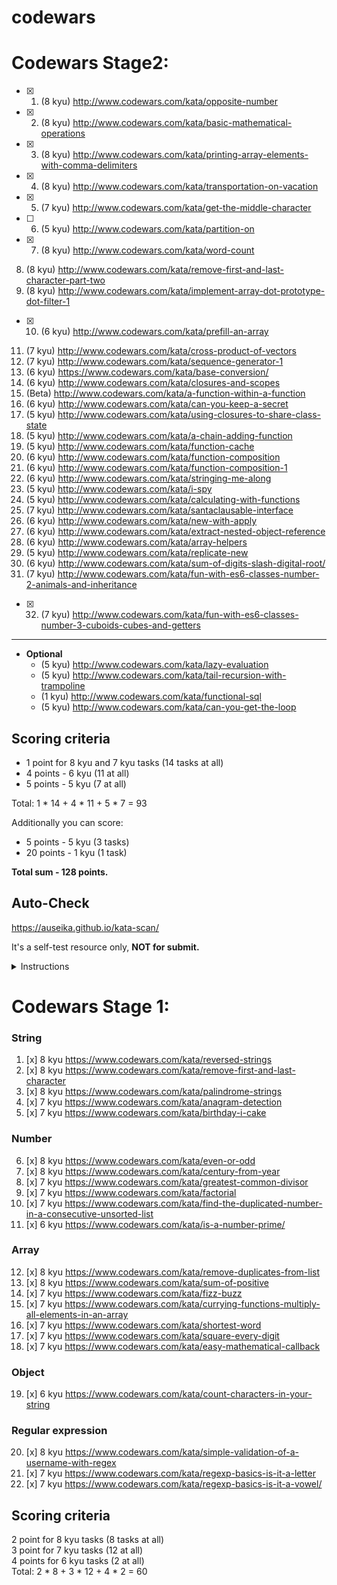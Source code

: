 # codewars
# Codewars Stage2:

   - [x] 1. (8 kyu) http://www.codewars.com/kata/opposite-number
   - [x] 2. (8 kyu) http://www.codewars.com/kata/basic-mathematical-operations
   - [x] 3. (8 kyu) http://www.codewars.com/kata/printing-array-elements-with-comma-delimiters
   - [x] 4. (8 kyu) http://www.codewars.com/kata/transportation-on-vacation
   - [x] 5. (7 kyu) http://www.codewars.com/kata/get-the-middle-character
   - [ ] 6. (5 kyu) http://www.codewars.com/kata/partition-on
   - [x] 7. (8 kyu) http://www.codewars.com/kata/word-count
   8. (8 kyu) http://www.codewars.com/kata/remove-first-and-last-character-part-two
   9. (8 kyu) http://www.codewars.com/kata/implement-array-dot-prototype-dot-filter-1
   - [x] 10. (6 kyu) http://www.codewars.com/kata/prefill-an-array
   11. (7 kyu) http://www.codewars.com/kata/cross-product-of-vectors
   12. (7 kyu) http://www.codewars.com/kata/sequence-generator-1
   13. (6 kyu) https://www.codewars.com/kata/base-conversion/
   14. (6 kyu) http://www.codewars.com/kata/closures-and-scopes
   15. (Beta) http://www.codewars.com/kata/a-function-within-a-function
   16. (6 kyu) http://www.codewars.com/kata/can-you-keep-a-secret
   17. (5 kyu) http://www.codewars.com/kata/using-closures-to-share-class-state
   18. (5 kyu) http://www.codewars.com/kata/a-chain-adding-function
   19. (5 kyu) http://www.codewars.com/kata/function-cache
   20. (6 kyu) http://www.codewars.com/kata/function-composition
   21. (6 kyu) http://www.codewars.com/kata/function-composition-1
   22. (6 kyu) http://www.codewars.com/kata/stringing-me-along
   23. (5 kyu) http://www.codewars.com/kata/i-spy
   24. (5 kyu) http://www.codewars.com/kata/calculating-with-functions
   25. (7 kyu) http://www.codewars.com/kata/santaclausable-interface
   26. (6 kyu) http://www.codewars.com/kata/new-with-apply
   27. (6 kyu) http://www.codewars.com/kata/extract-nested-object-reference
   28. (6 kyu) http://www.codewars.com/kata/array-helpers
   29. (5 kyu) http://www.codewars.com/kata/replicate-new
   30. (6 kyu) http://www.codewars.com/kata/sum-of-digits-slash-digital-root/
   31. (7 kyu) http://www.codewars.com/kata/fun-with-es6-classes-number-2-animals-and-inheritance
   - [x] 32. (7 kyu) http://www.codewars.com/kata/fun-with-es6-classes-number-3-cuboids-cubes-and-getters

   ---
     
  - __Optional__
     - (5 kyu) http://www.codewars.com/kata/lazy-evaluation
     - (5 kyu) http://www.codewars.com/kata/tail-recursion-with-trampoline
     - (1 kyu) http://www.codewars.com/kata/functional-sql
     - (5 kyu) http://www.codewars.com/kata/can-you-get-the-loop
  
## Scoring criteria
*  1 point for 8 kyu and 7 kyu tasks (14 tasks at all)
*  4 points - 6 kyu (11 at all)
*  5 points - 5 kyu (7 at all)

Total: 1 * 14 + 4 * 11 + 5 * 7  = 93

Additionally you can score:
*  5 points - 5 kyu (3 tasks)
*  20 points - 1 kyu (1 task)

**Total sum - 128 points.**

## Auto-Check

  https://auseika.github.io/kata-scan/ 

  It's a self-test resource only, **NOT for submit.**

<details><summary>Instructions</summary>
<p>

1. Insert the list below into cata scan input.

<pre>
http://www.codewars.com/kata/opposite-number
http://www.codewars.com/kata/basic-mathematical-operations
http://www.codewars.com/kata/printing-array-elements-with-comma-delimiters
http://www.codewars.com/kata/transportation-on-vacation
http://www.codewars.com/kata/get-the-middle-character
http://www.codewars.com/kata/partition-on
http://www.codewars.com/kata/word-count
http://www.codewars.com/kata/remove-first-and-last-character-part-two
http://www.codewars.com/kata/implement-array-dot-prototype-dot-filter-1
http://www.codewars.com/kata/prefill-an-array
http://www.codewars.com/kata/cross-product-of-vectors
http://www.codewars.com/kata/sequence-generator-1
https://www.codewars.com/kata/base-conversion/
http://www.codewars.com/kata/closures-and-scopes
http://www.codewars.com/kata/a-function-within-a-function
http://www.codewars.com/kata/can-you-keep-a-secret
http://www.codewars.com/kata/using-closures-to-share-class-state
http://www.codewars.com/kata/a-chain-adding-function
http://www.codewars.com/kata/function-cache
http://www.codewars.com/kata/function-composition
http://www.codewars.com/kata/function-composition-1
http://www.codewars.com/kata/stringing-me-along
http://www.codewars.com/kata/i-spy
http://www.codewars.com/kata/calculating-with-functions
http://www.codewars.com/kata/santaclausable-interface
http://www.codewars.com/kata/new-with-apply
http://www.codewars.com/kata/extract-nested-object-reference
http://www.codewars.com/kata/array-helpers
http://www.codewars.com/kata/replicate-new
http://www.codewars.com/kata/sum-of-digits-slash-digital-root/
http://www.codewars.com/kata/fun-with-es6-classes-number-2-animals-and-inheritance
http://www.codewars.com/kata/fun-with-es6-classes-number-3-cuboids-cubes-and-getters
http://www.codewars.com/kata/lazy-evaluation
http://www.codewars.com/kata/tail-recursion-with-trampoline
http://www.codewars.com/kata/functional-sql
http://www.codewars.com/kata/can-you-get-the-loop
username
</pre>
2. Change `username` to your one.

3. Click `CHECK` to see the result.
</p>
</details>

# Codewars Stage 1:

### String
  1. [x] 8 kyu https://www.codewars.com/kata/reversed-strings
  2. [x] 8 kyu https://www.codewars.com/kata/remove-first-and-last-character
  3. [x] 8 kyu https://www.codewars.com/kata/palindrome-strings
  4. [x] 7 kyu https://www.codewars.com/kata/anagram-detection
  5. [x] 7 kyu https://www.codewars.com/kata/birthday-i-cake

### Number
  6. [x] 8 kyu https://www.codewars.com/kata/even-or-odd
  7. [x] 8 kyu https://www.codewars.com/kata/century-from-year
  8. [x] 7 kyu https://www.codewars.com/kata/greatest-common-divisor
  9. [x] 7 kyu https://www.codewars.com/kata/factorial
  10. [x] 7 kyu https://www.codewars.com/kata/find-the-duplicated-number-in-a-consecutive-unsorted-list
  11. [x] 6 kyu https://www.codewars.com/kata/is-a-number-prime/


### Array
  12. [x] 8 kyu https://www.codewars.com/kata/remove-duplicates-from-list
  13. [x] 8 kyu https://www.codewars.com/kata/sum-of-positive
  14. [x] 7 kyu https://www.codewars.com/kata/fizz-buzz
  15. [x] 7 kyu https://www.codewars.com/kata/currying-functions-multiply-all-elements-in-an-array
  16. [x] 7 kyu https://www.codewars.com/kata/shortest-word
  17. [x] 7 kyu https://www.codewars.com/kata/square-every-digit
  18. [x] 7 kyu https://www.codewars.com/kata/easy-mathematical-callback

### Object
  19. [x] 6 kyu https://www.codewars.com/kata/count-characters-in-your-string

### Regular expression 
  20. [x] 8 kyu https://www.codewars.com/kata/simple-validation-of-a-username-with-regex
  21. [x] 7 kyu https://www.codewars.com/kata/regexp-basics-is-it-a-letter
  22. [x] 7 kyu https://www.codewars.com/kata/regexp-basics-is-it-a-vowel/

## Scoring criteria
  2 point for 8 kyu tasks (8 tasks at all)  
  3 point for 7 kyu tasks (12 at all)  
  4 points for 6 kyu tasks (2 at all)  
  Total: 2 * 8 + 3 * 12 + 4 * 2 = 60 
